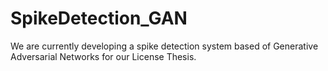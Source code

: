 # SpikeDetection_GAN
We are currently developing a spike detection system based of Generative Adversarial Networks for our License Thesis.
